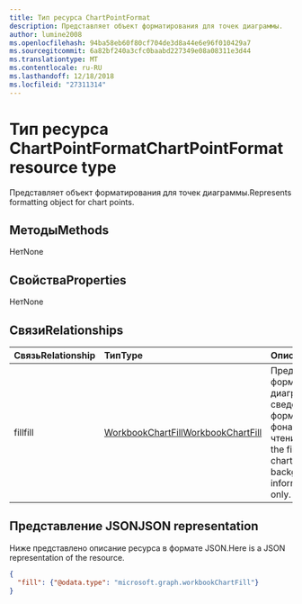 ```yaml
---
title: Тип ресурса ChartPointFormat
description: Представляет объект форматирования для точек диаграммы.
author: lumine2008
ms.openlocfilehash: 94ba58eb60f80cf704de3d8a44e6e96f010429a7
ms.sourcegitcommit: 6a82bf240a3cfc0baabd227349e08a08311e3d44
ms.translationtype: MT
ms.contentlocale: ru-RU
ms.lasthandoff: 12/18/2018
ms.locfileid: "27311314"
---
```

# <a name="chartpointformat-resource-type"></a><span data-ttu-id="f67fc-103">Тип ресурса ChartPointFormat</span><span class="sxs-lookup"><span data-stu-id="f67fc-103">ChartPointFormat resource type</span></span>

<span data-ttu-id="f67fc-104">Представляет объект форматирования для точек диаграммы.</span><span class="sxs-lookup"><span data-stu-id="f67fc-104">Represents formatting object for chart points.</span></span>


## <a name="methods"></a><span data-ttu-id="f67fc-105">Методы</span><span class="sxs-lookup"><span data-stu-id="f67fc-105">Methods</span></span>
<span data-ttu-id="f67fc-106">Нет</span><span class="sxs-lookup"><span data-stu-id="f67fc-106">None</span></span>

## <a name="properties"></a><span data-ttu-id="f67fc-107">Свойства</span><span class="sxs-lookup"><span data-stu-id="f67fc-107">Properties</span></span>
<span data-ttu-id="f67fc-108">Нет</span><span class="sxs-lookup"><span data-stu-id="f67fc-108">None</span></span>

## <a name="relationships"></a><span data-ttu-id="f67fc-109">Связи</span><span class="sxs-lookup"><span data-stu-id="f67fc-109">Relationships</span></span>
| <span data-ttu-id="f67fc-110">Связь</span><span class="sxs-lookup"><span data-stu-id="f67fc-110">Relationship</span></span> | <span data-ttu-id="f67fc-111">Тип</span><span class="sxs-lookup"><span data-stu-id="f67fc-111">Type</span></span>   |<span data-ttu-id="f67fc-112">Описание</span><span class="sxs-lookup"><span data-stu-id="f67fc-112">Description</span></span>|
|:---------------|:--------|:----------|
|<span data-ttu-id="f67fc-113">fill</span><span class="sxs-lookup"><span data-stu-id="f67fc-113">fill</span></span>|[<span data-ttu-id="f67fc-114">WorkbookChartFill</span><span class="sxs-lookup"><span data-stu-id="f67fc-114">WorkbookChartFill</span></span>](chartfill.md)|<span data-ttu-id="f67fc-p101">Представляет формат заливки диаграммы, включая сведения о форматировании фона. Только для чтения.</span><span class="sxs-lookup"><span data-stu-id="f67fc-p101">Represents the fill format of a chart, which includes background formating information. Read-only.</span></span>|


## <a name="json-representation"></a><span data-ttu-id="f67fc-117">Представление JSON</span><span class="sxs-lookup"><span data-stu-id="f67fc-117">JSON representation</span></span>

<span data-ttu-id="f67fc-118">Ниже представлено описание ресурса в формате JSON.</span><span class="sxs-lookup"><span data-stu-id="f67fc-118">Here is a JSON representation of the resource.</span></span>

<!--{
  "blockType": "resource",
  "optionalProperties": [],
  "baseType": "microsoft.graph.entity",
  "@odata.type": "microsoft.graph.workbookChartPointFormat"
}-->

```json
{
  "fill": {"@odata.type": "microsoft.graph.workbookChartFill"}
}
```


<!-- uuid: 8fcb5dbc-d5aa-4681-8e31-b001d5168d79
2015-10-25 14:57:30 UTC -->
<!-- {
  "type": "#page.annotation",
  "description": "ChartPointFormat resource",
  "keywords": "",
  "section": "documentation",
  "tocPath": ""
}-->